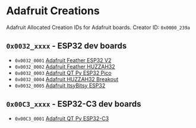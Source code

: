 # Adafruit Creations
Adafruit Allocated Creation IDs for Adafruit boards. Creator ID: `0x0000_239a`

## `0x0032_xxxx` - ESP32 dev boards
*  `0x0032_0001` [Adafruit Feather ESP32 V2](https://www.adafruit.com/product/5400)
*  `0x0032_0002` [Adafruit Feather HUZZAH32](https://www.adafruit.com/product/3405)
*  `0x0032_0003` [Adafruit QT Py ESP32 Pico](https://www.adafruit.com/product/5395)
*  `0x0032_0004` [Adafruit HUZZAH32 Breakout](https://www.adafruit.com/product/4172)
*  `0x0032_0005` [Adafruit ItsyBitsy ESP32](https://www.adafruit.com/product/5889)

## `0x00C3_xxxx` - ESP32-C3 dev boards
*  `0x00C3_0001` [Adafruit QT Py ESP32-C3](https://www.adafruit.com/product/5405)
